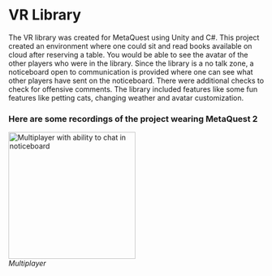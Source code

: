 # VR Library

The VR library was created for MetaQuest using Unity and C#. 
This project created an environment where one could sit and read books available on cloud after reserving a table. You would be able to see the avatar of the other players who were in the library. Since the library is a no talk zone, a noticeboard open to communication is provided where one can see what other players have sent on the noticeboard. There were additional checks to check for offensive comments. The library included features like some fun features like petting cats, changing weather and avatar customization.

### Here are some recordings of the project wearing MetaQuest 2
<div>
  <img 
    src="https://github.com/SharonGomez/vr-library/blob/main/Unity/Demos/multiplayer.gif" 
    width="250" 
    height="250" 
    alt="Multiplayer with ability to chat in noticeboard"
  />
  <div  >
    <em>Multiplayer</em>
  </div>
</div>
